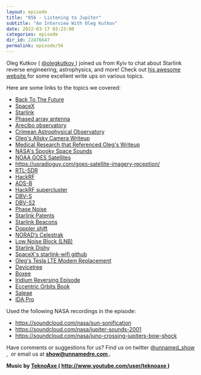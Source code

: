 ```yaml
---
layout: episode
title: "056 - Listening to Jupiter"
subtitle: "An Interview With Oleg Kutkov"
date: 2022-03-17 03:23:00
categories: episode
dir_id: 22476647
permalink: episode/56
---
```

<p>
 Oleg Kutkov (
 <a href="https://twitter.com/olegkutkov">
  @olegkutkov
 </a>
 ) joined us from Kyiv to chat about Starlink reverse engineering, astrophysics, and more! Check out
 <a href="https://olegkutkov.me/">
  his awesome website
 </a>
 for some excellent write ups on various topics.
</p>
<p>
 Here are some links to the topics we covered:
</p>
<ul>
 <li aria-level="1">
  <a href="https://en.wikipedia.org/wiki/Back_to_the_Future">
   Back To The Future
  </a>
 </li>
 <li aria-level="1">
  <a href="https://www.spacex.com/">
   SpaceX
  </a>
 </li>
 <li aria-level="1">
  <a href="https://www.starlink.com/">
   Starlink
  </a>
 </li>
 <li aria-level="1">
  <a href="https://en.wikipedia.org/wiki/Phased_array">
   Phased array antenna
  </a>
 </li>
 <li aria-level="1">
  <a href="https://en.wikipedia.org/wiki/Arecibo_Observatory">
   Arecibo observatory
  </a>
 </li>
 <li aria-level="1">
  <a href="https://en.wikipedia.org/wiki/Crimean_Astrophysical_Observatory">
   Crimean Astrophysical Observatory
  </a>
 </li>
 <li aria-level="1">
  <a href="https://olegkutkov.me/category/allsky-camera/">
   Oleg's Allsky Camera Writeup
  </a>
 </li>
 <li aria-level="1">
  <a href="https://www.fergusson.edu/upload/document/52426__covid_19_n_electronics.pdf">
   Medical Research that Referenced Oleg's Writeup
  </a>
 </li>
 <li aria-level="1">
  <a href="https://soundcloud.com/nasa/sets/spookyspacesounds">
   NASA's Spooky Space Sounds
  </a>
 </li>
 <li aria-level="1">
  <a href="https://www.goes.noaa.gov/">
   NOAA GOES Satellites
  </a>
 </li>
 <li aria-level="1">
  <a href="https://usradioguy.com/goes-satellite-imagery-reception/">
   https://usradioguy.com/goes-satellite-imagery-reception/
  </a>
 </li>
 <li aria-level="1">
  <a href="https://www.rtl-sdr.com/">
   RTL-SDR
  </a>
 </li>
 <li aria-level="1">
  <a href="https://greatscottgadgets.com/hackrf/one/">
   HackRF
  </a>
 </li>
 <li aria-level="1">
  <a href="https://en.wikipedia.org/wiki/Automatic_Dependent_Surveillance%E2%80%93Broadcast">
   ADS-B
  </a>
 </li>
 <li aria-level="1">
  <a href="https://olegkutkov.me/2021/11/29/hackrf-supercluster/">
   HackRF supercluster
  </a>
 </li>
 <li aria-level="1">
  <a href="https://en.wikipedia.org/wiki/DVB-S">
   DBV-S
  </a>
 </li>
 <li aria-level="1">
  <a href="https://en.wikipedia.org/wiki/DVB-S2">
   DBV-S2
  </a>
 </li>
 <li aria-level="1">
  <a href="https://en.wikipedia.org/wiki/Phase_noise">
   Phase Noise
  </a>
 </li>
 <li aria-level="1">
  <a href="https://www.tesmanian.com/blogs/tesmanian-blog/starlink-patent">
   Starlink Patents
  </a>
 </li>
 <li aria-level="1">
  <a href="https://www.rtl-sdr.com/receiving-starlink-beacons-with-an-rtl-sdr-and-lnb/">
   Starlink Beacons
  </a>
 </li>
 <li aria-level="1">
  <a href="https://en.wikipedia.org/wiki/Doppler_effect">
   Doppler shift
  </a>
 </li>
 <li aria-level="1">
  <a href="https://www.celestrak.com/NORAD/elements/">
   NORAD’s Celestrak
  </a>
 </li>
 <li aria-level="1">
  <a href="https://en.wikipedia.org/wiki/Low-noise_block_downconverter">
   Low Noise Block (LNB)
  </a>
 </li>
 <li aria-level="1">
  <a href="https://www.reddit.com/r/Starlink/comments/qrfffb/old_dishy_vs_new_dishy/">
   Starlink Dishy
  </a>
 </li>
 <li aria-level="1">
  <a href="https://github.com/SpaceExplorationTechnologies/starlink-wifi">
   SpaceX's starlink-wifi github
  </a>
 </li>
 <li aria-level="1">
  <a href="https://olegkutkov.me/2021/06/10/tesla-model-3-us-lte-modem-replacement-and-some-reverse-engineering/">
   Oleg's Tesla LTE Modem Replacement
  </a>
 </li>
 <li aria-level="1">
  <a href="https://en.wikipedia.org/wiki/Devicetree">
   Devicetree
  </a>
 </li>
 <li aria-level="1">
  <a href="https://en.wikipedia.org/wiki/Boxee">
   Boxee
  </a>
 </li>
 <li aria-level="1">
  <a href="https://unnamedre.com/episode/13">
   Iridium Reversing Episode
  </a>
 </li>
 <li aria-level="1">
  <a href="https://groveatlantic.com/book/eccentric-orbits/">
   Eccentric Orbits Book
  </a>
 </li>
 <li aria-level="1">
  <a href="https://www.saleae.com/">
   Saleae
  </a>
 </li>
 <li aria-level="1">
  <a href="https://hex-rays.com/ida-pro/">
   IDA Pro
  </a>
 </li>
</ul>
<p>
 Used the following NASA recordings in the episode:
</p>
<ul>
 <li aria-level="1">
  <a href="https://soundcloud.com/nasa/sun-sonification">
   https://soundcloud.com/nasa/sun-sonification
  </a>
 </li>
 <li aria-level="1">
  <a href="https://soundcloud.com/nasa/jupiter-sounds-2001">
   https://soundcloud.com/nasa/jupiter-sounds-2001
  </a>
 </li>
 <li aria-level="1">
  <a href="https://soundcloud.com/nasa/juno-crossing-jupiters-bow-shock">
   https://soundcloud.com/nasa/juno-crossing-jupiters-bow-shock
  </a>
 </li>
</ul>
<p>
 Have comments or suggestions for us? Find us on twitter
 <a href="https://twitter.com/unnamed_show">
  @unnamed_show
 </a>
 ,  or email us at
 <a href="mailto:show@unnamedre.com">
  <strong>
   show@unnamedre.com
  </strong>
 </a>
 <strong>
  .
 </strong>
</p>
<p>
 <strong>
  Music by
 </strong>
 <a href="http://www.teknoaxe.com">
  <strong>
   TeknoAxe
  </strong>
 </a>
 <strong>
  (
 </strong>
 <a href="http://www.youtube.com/user/teknoaxe">
  <strong>
   http://www.youtube.com/user/teknoaxe
  </strong>
 </a>
 <strong>
  )
 </strong>
</p>
<p>
</p>
